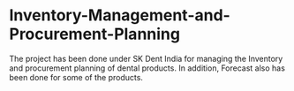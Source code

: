 # Inventory-Management-and-Procurement-Planning
The project has been done under SK Dent India for managing the Inventory and procurement planning of dental products. In addition, Forecast also has been done for some of the products. 
